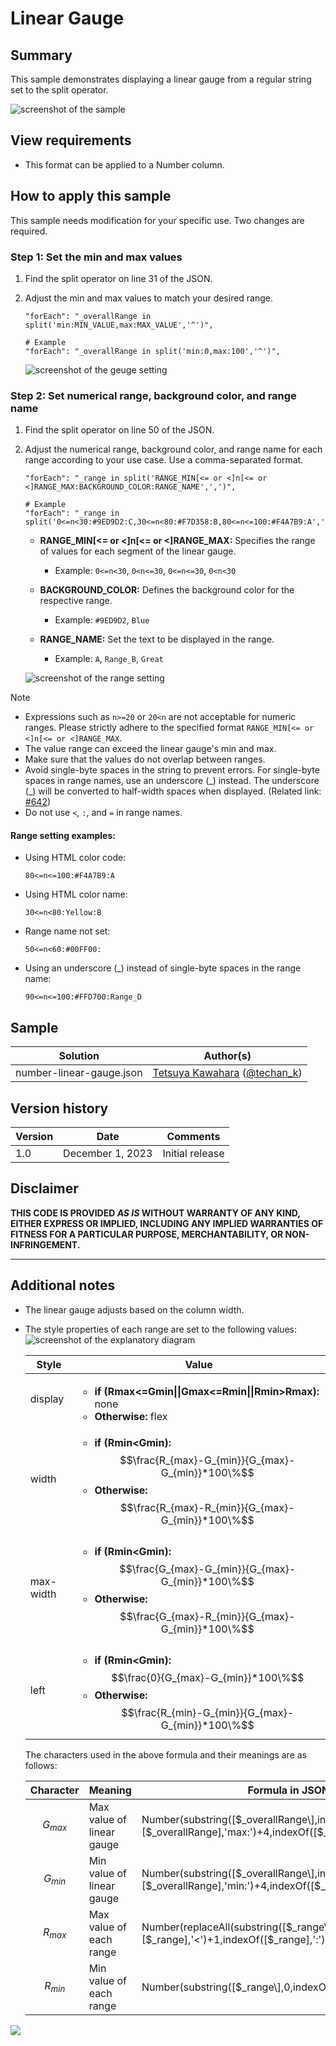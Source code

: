 # Linear Gauge

## Summary

This sample demonstrates displaying a linear gauge from a regular string set to the split operator.

![screenshot of the sample](./assets/screenshot.png)

## View requirements

- This format can be applied to a Number column.

## How to apply this sample

This sample needs modification for your specific use. Two changes are required.

### Step 1: Set the min and max values

1. Find the split operator on line 31 of the JSON.
2. Adjust the min and max values to match your desired range.

    ```
    "forEach": "_overallRange in split('min:MIN_VALUE,max:MAX_VALUE','^')",

    # Example
    "forEach": "_overallRange in split('min:0,max:100','^')",
    ```

    ![screenshot of the geuge setting](./assets/gauge-setting.png)

### Step 2: Set numerical range, background color, and range name

1. Find the split operator on line 50 of the JSON.
2. Adjust the numerical range, background color, and range name for each range according to your use case. Use a comma-separated format.

    ```
    "forEach": "_range in split('RANGE_MIN[<= or <]n[<= or <]RANGE_MAX:BACKGROUND_COLOR:RANGE_NAME',',')",

    # Example
    "forEach": "_range in split('0<=n<30:#9ED9D2:C,30<=n<80:#F7D358:B,80<=n<=100:#F4A7B9:A',',')",
    ```

    - **RANGE_MIN[<= or <]n[<= or <]RANGE_MAX:** Specifies the range of values for each segment of the linear gauge.
        - Example: `0<=n<30`, `0<n<=30`, `0<=n<=30`, `0<n<30`

    - **BACKGROUND_COLOR:** Defines the background color for the respective range.
        - Example: `#9ED9D2`, `Blue`

    - **RANGE_NAME:** Set the text to be displayed in the range.
        - Example: `A`, `Range_B`, `Great`

    ![screenshot of the range setting](./assets/range-setting.png)

> [!NOTE]  
> - Expressions such as `n>=20` or `20<n` are not acceptable for numeric ranges. Please strictly adhere to the specified format `RANGE_MIN[<= or <]n[<= or <]RANGE_MAX`.
> - The value range can exceed the linear gauge's min and max.
> - Make sure that the values do not overlap between ranges.
> - Avoid single-byte spaces in the string to prevent errors. For single-byte spaces in range names, use an underscore (\_) instead. The underscore (\_) will be converted to half-width spaces when displayed. (Related link: [#642](https://github.com/pnp/List-Formatting/issues/642))
> - Do not use `<`, `:`, and `=` in range names.

#### Range setting examples:

- Using HTML color code:
    ```
    80<=n<=100:#F4A7B9:A
    ```

- Using HTML color name:
    ```
    30<=n<80:Yellow:B
    ```

- Range name not set:
    ```
    50<=n<60:#00FF00:
    ```

- Using an underscore (\_) instead of single-byte spaces in the range name:
    ```
    90<=n<=100:#FFD700:Range_D
    ```

## Sample

Solution|Author(s)
--------|---------
number-linear-gauge.json | [Tetsuya Kawahara](https://github.com/tecchan1107) ([@techan_k](https://twitter.com/techan_k))

## Version history

Version |Date             |Comments
--------|-----------------|--------
1.0     |December 1, 2023 |Initial release

## Disclaimer
**THIS CODE IS PROVIDED *AS IS* WITHOUT WARRANTY OF ANY KIND, EITHER EXPRESS OR IMPLIED, INCLUDING ANY IMPLIED WARRANTIES OF FITNESS FOR A PARTICULAR PURPOSE, MERCHANTABILITY, OR NON-INFRINGEMENT.**

---

## Additional notes

- The linear gauge adjusts based on the column width.
- The style properties of each range are set to the following values:  
![screenshot of the explanatory diagram](./assets/explanatory-diagram.png)

    |Style|Value|
    |---|---|
    |display|<ul><li>**if (Rmax<=Gmin&#124;&#124;Gmax<=Rmin&#124;&#124;Rmin>Rmax):** none</li><li>**Otherwise:** flex</li></ul>|
    |width|<ul><li>**if (Rmin<Gmin):** $$\frac{R_{max}-G_{min}}{G_{max}-G_{min}}*100\%$$</li><li>**Otherwise:** $$\frac{R_{max}-R_{min}}{G_{max}-G_{min}}*100\%$$</li></ul>|
    |max-width|<ul><li>**if (Rmin<Gmin):** $$\frac{G_{max}-G_{min}}{G_{max}-G_{min}}*100\%$$</li><li>**Otherwise:** $$\frac{G_{max}-R_{min}}{G_{max}-G_{min}}*100\%$$</li></ul>|
    |left|<ul><li>**if (Rmin<Gmin):** $$\frac{0}{G_{max}-G_{min}}*100\%$$</li><li>**Otherwise:** $$\frac{R_{min}-G_{min}}{G_{max}-G_{min}}*100\%$$</li></ul>| 

    

    The characters used in the above formula and their meanings are as follows:        

    |Character|Meaning|Formula in JSON|
    |---|---|---|
    |$$G_{max}$$|Max value of linear gauge|Number\(substring\(\[$_overallRange\],indexOf\(\[$_overallRange\],'max:'\)+4,indexOf\(\[$_overallRange\]+'^','^'\)\)\)|
    |$$G_{min}$$|Min value of linear gauge|Number\(substring\(\[$_overallRange\],indexOf\(\[$_overallRange\],'min:'\)+4,indexOf\(\[$_overallRange\],','\)\)\)|
    |$$R_{max}$$|Max value of each range|Number\(replaceAll\(substring\(\[$_range\],lastIndexOf\(\[$_range\],'<'\)+1,indexOf\(\[$_range\],':'\)\),'=',''\)\)|
    |$$R_{min}$$|Min value of each range|Number\(substring\(\[$_range\],0,indexOf\(\[$_range\],'<'\)\)\)|

<img src="https://pnptelemetry.azurewebsites.net/list-formatting/column-samples/number-linear-gauge" />